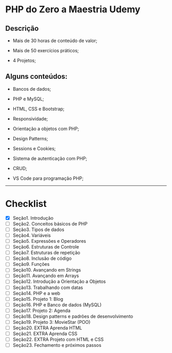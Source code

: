 # PHP do Zero a Maestria Udemy

## Descrição 

* Mais de 30 horas de conteúdo de valor;

* Mais de 50 exercícios práticos;

* 4 Projetos;


## Alguns conteúdos:

* Bancos de dados;

* PHP e MySQL;

* HTML, CSS e Bootstrap;

* Responsividade;

* Orientação a objetos com PHP;

* Design Patterns;

* Sessions e Cookies;

* Sistema de autenticação com PHP;

* CRUD;

* VS Code para programação PHP;


--- 

# Checklist

- [x] Seção1. Introdução
- [ ] Seção2. Conceitos básicos de PHP
- [ ] Seção3. Tipos de dados
- [ ] Seção4. Variáveis
- [ ] Seção5. Expressões e Operadores
- [ ] Seção6. Estruturas de Controle
- [ ] Seção7. Estruturas de repetição
- [ ] Seção8. Inclusão de código
- [ ] Seção9. Funções
- [ ] Seção10. Avançando em Strings
- [ ] Seção11. Avançando em Arrays
- [ ] Seção12. Introdução a Orientação a Objetos
- [ ] Seção13. Trabalhando com datas
- [ ] Seção14. PHP e a web
- [ ] Seção15. Projeto 1: Blog
- [ ] Seção16. PHP e Banco de dados (MySQL)
- [ ] Seção17. Projeto 2: Agenda
- [ ] Seção18. Design patterns e padrões de desenvolvimento
- [ ] Seção19. Projeto 3: MovieStar (POO)
- [ ] Seção20. EXTRA Aprenda HTML
- [ ] Seção21. EXTRA Aprenda CSS
- [ ] Seção22. EXTRA Projeto com HTML e CSS
- [ ] Seção23. Fechamento e próximos passos 
